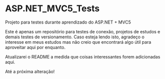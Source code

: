 # ASP.NET_MVC5_Tests
Projeto para testes durante aprendizado do ASP.NET + MVC5

Este é apenas um repositório para testes de conexão, projetos de estudos e demais testes de versionamento.
Caso esteja lendo isto, agradeço o interesse em meus estudos mas não creio que encontrará algo útil para aproveitar aqui por enquanto.

Atualizarei o README a medida que coisas interessantes forem adicionadas aqui.

Até a próxima alteração!
